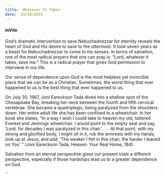 ```yaml
---
title:  Whatever It Takes
date:  23/10/2019
---
```


#### inVite

God’s dramatic intervention to save Nebuchadnezzar for eternity reveals the heart of God and His desire to save to the uttermost. It took seven years as a beast for Nebuchadnezzar to come to his senses. In terms of salvation, one of the most radical prayers that one can pray is: “Lord, whatever it takes, save me.” This is a radical prayer that gives God permission to intervene in our life.

Our sense of dependence upon God is the most helpless yet invincible place that we can be as a Christian. Sometimes, the worst thing that ever happened to us is the best thing that ever happened to us.

On July 30, 1967, Joni Eareckson Tada dived into a shallow spot of the Chesapeake Bay, breaking her neck between the fourth and fifth cervical vertebrae. She became a quadriplegic, being paralyzed from the shoulders down. Her entire adult life she has been confined to a wheelchair. In her book she states, “In a way I wish I could take to heaven my old, tattered Everest and Jennings wheelchair. I would point to the empty seat and say, ‘Lord, for decades I was paralyzed in this chair.’ . . . At that point, with my strong and glorified body, I might sit in it, rub the armrests with my hands, look up at Jesus, and add, ‘The weaker I felt in this chair, the harder I leaned on You’ ” (Joni Eareckson Tada, Heaven: Your Real Home, 184).

Salvation from an eternal perspective gives our present trials a different perspective, especially if those hardships lead us to a greater dependence on God.

``